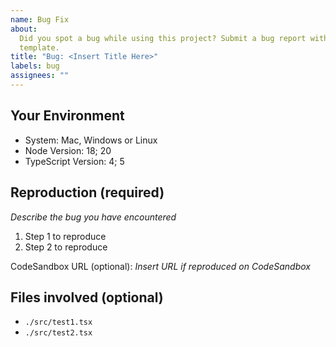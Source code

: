 ```yaml
---
name: Bug Fix
about:
  Did you spot a bug while using this project? Submit a bug report with this
  template.
title: "Bug: <Insert Title Here>"
labels: bug
assignees: ""
---
```


## Your Environment

- System: Mac, Windows or Linux
- Node Version: 18; 20
- TypeScript Version: 4; 5

## Reproduction (required)

_Describe the bug you have encountered_

1. Step 1 to reproduce
1. Step 2 to reproduce

CodeSandbox URL (optional): _Insert URL if reproduced on CodeSandbox_

## Files involved (optional)

- `./src/test1.tsx`
- `./src/test2.tsx`
